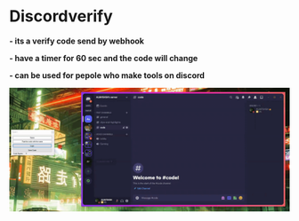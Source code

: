 # Discordverify
 **- its a verify code send by webhook**
 
 **-  have a timer for 60 sec and the code will change**
 
 **- can be used for pepole who make tools on discord**
 
 
 
![](https://raw.githubusercontent.com/ALM7SHSH/Discordverify/main/gif.gif)
